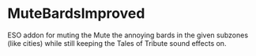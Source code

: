 # MuteBardsImproved
ESO addon for muting the Mute the annoying bards in the given subzones (like cities) while still keeping the Tales of Tribute sound effects on.

